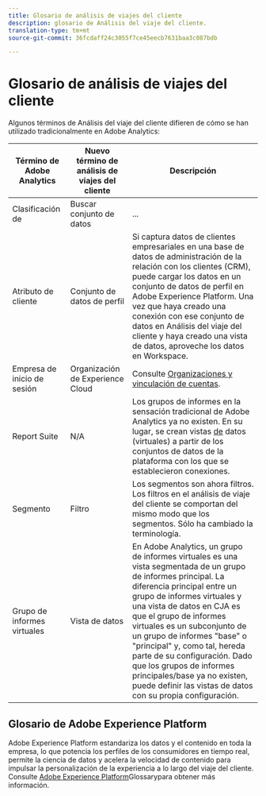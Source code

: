 ```yaml
---
title: Glosario de análisis de viajes del cliente
description: glosario de Análisis del viaje del cliente.
translation-type: tm+mt
source-git-commit: 36fcdaff24c3055f7ce45eecb7631baa3c087bdb

---
```



# Glosario de análisis de viajes del cliente

Algunos términos de Análisis del viaje del cliente difieren de cómo se han utilizado tradicionalmente en Adobe Analytics:

| Término de Adobe Analytics | Nuevo término de análisis de viajes del cliente | Descripción |
|---|---|---|
| Clasificación de | Buscar conjunto de datos | ... |
| Atributo de cliente | Conjunto de datos de perfil | Si captura datos de clientes empresariales en una base de datos de administración de la relación con los clientes (CRM), puede cargar los datos en un conjunto de datos de perfil en Adobe Experience Platform. Una vez que haya creado una conexión con ese conjunto de datos en Análisis del viaje del cliente y haya creado una vista de datos, aproveche los datos en Workspace. |
| Empresa de inicio de sesión | Organización de Experience Cloud | Consulte [Organizaciones y vinculación de cuentas](https://docs.adobe.com/content/help/en/core-services/interface/manage-users-and-products/organizations.html#topic_C31CB834F109465A82ED57FF0563B3F1). |
| Report Suite  | N/A | Los grupos de informes en la sensación tradicional de Adobe Analytics ya no existen. En su lugar, se crean vistas [de](/help/data-views/create-dataview.md) datos (virtuales) a partir de los conjuntos de datos de la plataforma con los que se establecieron conexiones. |
| Segmento | Filtro | Los segmentos son ahora filtros. Los filtros en el análisis de viaje del cliente se comportan del mismo modo que los segmentos. Sólo ha cambiado la terminología. |
| Grupo de informes virtuales | Vista de datos | En Adobe Analytics, un grupo de informes virtuales es una vista segmentada de un grupo de informes principal. La diferencia principal entre un grupo de informes virtuales y una vista de datos en CJA es que el grupo de informes virtuales es un subconjunto de un grupo de informes &quot;base&quot; o &quot;principal&quot; y, como tal, hereda parte de su configuración. Dado que los grupos de informes principales/base ya no existen, puede definir las vistas de datos con su propia configuración. |

## Glosario de Adobe Experience Platform

Adobe Experience Platform estandariza los datos y el contenido en toda la empresa, lo que potencia los perfiles de los consumidores en tiempo real, permite la ciencia de datos y acelera la velocidad de contenido para impulsar la personalización de la experiencia a lo largo del viaje del cliente.
Consulte [Adobe Experience Platform](https://www.adobe.io/apis/experienceplatform/home/services/acp-glossary.html)Glossarypara obtener más información.
